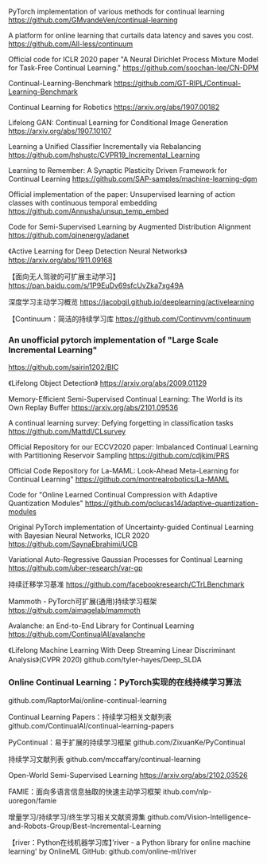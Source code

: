 PyTorch implementation of various methods for continual learning
https://github.com/GMvandeVen/continual-learning

A platform for online learning that curtails data latency and saves you cost.
https://github.com/All-less/continuum

Official code for ICLR 2020 paper "A Neural Dirichlet Process Mixture Model for Task-Free Continual Learning."
https://github.com/soochan-lee/CN-DPM

Continual-Learning-Benchmark
https://github.com/GT-RIPL/Continual-Learning-Benchmark

Continual Learning for Robotics
https://arxiv.org/abs/1907.00182

Lifelong GAN: Continual Learning for Conditional Image Generation
https://arxiv.org/abs/1907.10107

Learning a Unified Classifier Incrementally via Rebalancing
https://github.com/hshustc/CVPR19_Incremental_Learning

Learning to Remember: A Synaptic Plasticity Driven Framework for Continual Learning 
https://github.com/SAP-samples/machine-learning-dgm

Official implementation of the paper: Unsupervised learning of action classes with continuous temporal embedding
https://github.com/Annusha/unsup_temp_embed

Code for Semi-Supervised Learning by Augmented Distribution Alignment
https://github.com/qinenergy/adanet

《Active Learning for Deep Detection Neural Networks》
https://arxiv.org/abs/1911.09168

【面向无人驾驶的可扩展主动学习】
https://pan.baidu.com/s/1P9EuDv69sfcUvZka7xg49A

深度学习主动学习概览
https://jacobgil.github.io/deeplearning/activelearning

【Continuum：简洁的持续学习库
https://github.com/Continvvm/continuum

### An unofficial pytorch implementation of "Large Scale Incremental Learning"
https://github.com/sairin1202/BIC

《Lifelong Object Detection》
https://arxiv.org/abs/2009.01129

Memory-Efficient Semi-Supervised Continual Learning: The World is its Own Replay Buffer
https://arxiv.org/abs/2101.09536

A continual learning survey: Defying forgetting in classification tasks
https://github.com/Mattdl/CLsurvey

Official Repository for our ECCV2020 paper: Imbalanced Continual Learning with Partitioning Reservoir Sampling
https://github.com/cdjkim/PRS

Official Code Repository for La-MAML: Look-Ahead Meta-Learning for Continual Learning"
https://github.com/montrealrobotics/La-MAML

Code for "Online Learned Continual Compression with Adaptive Quantization Modules"
https://github.com/pclucas14/adaptive-quantization-modules

Original PyTorch implementation of Uncertainty-guided Continual Learning with Bayesian Neural Networks, ICLR 2020
https://github.com/SaynaEbrahimi/UCB

Variational Auto-Regressive Gaussian Processes for Continual Learning
https://github.com/uber-research/var-gp

持续迁移学习基准
https://github.com/facebookresearch/CTrLBenchmark

Mammoth - PyTorch可扩展(通用)持续学习框架 
https://github.com/aimagelab/mammoth

Avalanche: an End-to-End Library for Continual Learning
https://github.com/ContinualAI/avalanche

《Lifelong Machine Learning With Deep Streaming Linear Discriminant Analysis》(CVPR 2020) 
github.com/tyler-hayes/Deep_SLDA

### Online Continual Learning：PyTorch实现的在线持续学习算法
github.com/RaptorMai/online-continual-learning

Continual Learning Papers：持续学习相关文献列表
github.com/ContinualAI/continual-learning-papers

PyContinual：易于扩展的持续学习框架
github.com/ZixuanKe/PyContinual

持续学习文献列表
github.com/mccaffary/continual-learning

Open-World Semi-Supervised Learning
https://arxiv.org/abs/2102.03526

FAMIE：面向多语言信息抽取的快速主动学习框架
ithub.com/nlp-uoregon/famie

增量学习/持续学习/终生学习相关文献资源集
github.com/Vision-Intelligence-and-Robots-Group/Best-Incremental-Learning

【river：Python在线机器学习库】’river - a Python library for online machine learning' by OnlineML GitHub: github.com/online-ml/river